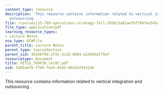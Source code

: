 ```yaml
---
content_type: resource
description: 'This resource contains information related to vertical integration and
  outsourcing . '
file: /courses/15-769-operations-strategy-fall-2010/5a81aefbf7667ee54542b643e29432a6_MIT15_769F10_lec07.pdf
file_type: application/pdf
learning_resource_types:
- Lecture Notes
ocw_type: OCWFile
parent_title: Lecture Notes
parent_type: CourseSection
parent_uid: d542679d-1f41-3c1d-8984-a12b9da779af
resourcetype: Document
title: MIT15_769F10_lec07.pdf
uid: 5a81aefb-f766-7ee5-4542-b643e29432a6
---
```

This resource contains information related to vertical integration and outsourcing . 


